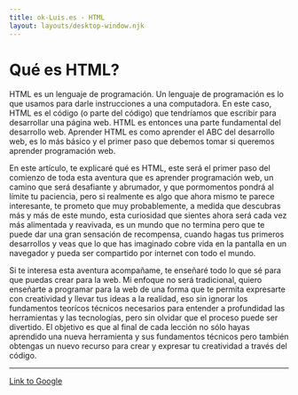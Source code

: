 ```yaml
---
title: ok-Luis.es - HTML
layout: layouts/desktop-window.njk
---
```


# Qué es HTML?

HTML es un lenguaje de programación. Un lenguaje de programación es lo que
usamos para darle instrucciones a una computadora. En este caso, HTML es el
código (o parte del código) que tendríamos que escribir para desarrollar una
página web. HTML es entonces una parte fundamental del desarrollo web. Aprender
HTML es como aprender el ABC del desarrollo web, es lo más básico y el primer
paso que debemos tomar si queremos aprender programación web.

En este artículo, te explicaré qué es HTML, este será el primer paso del
comienzo de toda esta aventura que es aprender programación web, un camino que
será desafiante y abrumador, y que pormomentos pondrá al límite tu paciencia,
pero si realmente es algo que ahora mismo te parece interesante, te prometo que
muy probablemente, a medida que descubras más y más de este mundo, esta
curiosidad que sientes ahora será cada vez más alimentada y reavivada, es un
mundo que no termina pero que te puede dar una gran sensación de recompensa,
cuando hagas tus primeros desarrollos y veas que lo que has imaginado cobre vida
en la pantalla en un navegador y pueda ser compartido por internet con todo el
mundo.

Si te interesa esta aventura acompañame, te enseñaré todo lo que sé para que
puedas crear para la web. Mi enfoque no será tradicional, quiero enseñarte a
programar para la web de una forma que te permita expresarte con creatividad y
llevar tus ideas a la realidad, eso sin ignorar los fundamentos teorícos
técnicos necesarios para entender a profundidad las herramientas y las
tecnologías, pero sin olvidar que el proceso puede ser divertido. El objetivo
es que al final de cada lección no sólo hayas aprendido una nueva herramienta
y sus fundamentos técnicos pero también obtengas un nuevo recurso para crear y
expresar tu creatividad a través del código.

---

[Link to Google](https://www.google.com)
